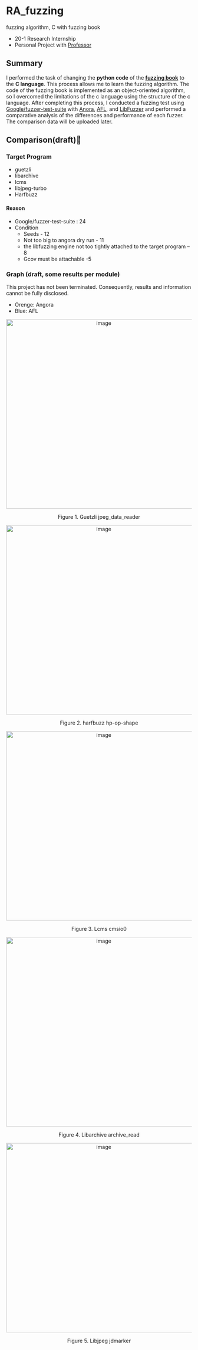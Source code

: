 # RA_fuzzing
fuzzing algorithm, C with fuzzing book<br>
- 20-1 Research Internship
- Personal Project with [Professor](https://github.com/shinhong)

## Summary
I performed the task of changing the **python code** of the **[fuzzing book](<https://www.fuzzingbook.org/>)** to the **C language**.
This process allows me to learn the fuzzing algorithm.
The code of the fuzzing book is implemented as an object-oriented algorithm, so I overcomed the limitations of the c language using the structure of the c language.
After completing this process, I conducted a fuzzing test using [Google/fuzzer-test-suite](https://github.com/google/fuzzer-test-suite) with [Anora](https://github.com/AngoraFuzzer/Angora), [AFL](https://github.com/google/AFL), and [LibFuzzer](https://llvm.org/docs/LibFuzzer.html) and performed a comparative analysis of the differences and performance of each fuzzer.
The comparison data will be uploaded later.

## Comparison(draft)🔧
### Target Program
- guetzli
- libarchive
- lcms
- libjpeg-turbo
- Harfbuzz
#### Reason
- Google/fuzzer-test-suite : 24
- Condition
  - Seeds - 12
  - Not too big to angora dry run - 11
  - the libfuzzing engine not too tightly attached to the target program – 8
  - Gcov must be attachable -5
### Graph (draft, some results per module)
This project has not been terminated. Consequently, results and information cannot be fully disclosed.<br>
- Orenge: Angora
- Blue: AFL
<p align="center"><img width="514" alt="image" src="https://user-images.githubusercontent.com/28642467/120481152-c9c7a500-c3ea-11eb-81bf-9b169e6c77be.png"></p>
<p align="center">Figure 1. Guetzli jpeg_data_reader</p>

<p align="center"><img width="514" alt="image" src="https://user-images.githubusercontent.com/28642467/120481437-11e6c780-c3eb-11eb-948a-300b5f5dbbf3.png"></p>
<p align="center">Figure 2. harfbuzz hp-op-shape</p>

<p align="center"><img width="514" alt="image" src="https://user-images.githubusercontent.com/28642467/120481529-27f48800-c3eb-11eb-9565-efce157859bc.png"></p>
<p align="center">Figure 3. Lcms cmsio0</p>

<p align="center"><img width="514" alt="image" src="https://user-images.githubusercontent.com/28642467/120481619-3e9adf00-c3eb-11eb-9b5b-324a29e4f90b.png"></p>
<p align="center">Figure 4. Libarchive archive_read</p>

<p align="center"><img width="514" alt="image" src="https://user-images.githubusercontent.com/28642467/120481702-57a39000-c3eb-11eb-8498-c59c62f00067.png"></p>
<p align="center">Figure 5. Libjpeg jdmarker </p>
